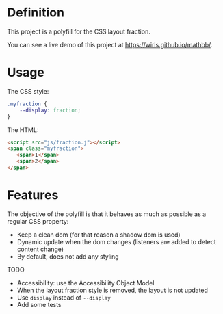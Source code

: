 # Definition
This project is a polyfill for the CSS layout fraction.

You can see a live demo of this project at https://wiris.github.io/mathbb/.

# Usage

The CSS style:

```css
.myfraction {
    --display: fraction;
}
```

The HTML:

```html
<script src="js/fraction.j"></script>
<span class="myfraction">
   <span>1</span>
   <span>2</span>
</span>
```

# Features 

The objective of the polyfill is that it behaves as much as possible as a regular CSS property:

* Keep a clean dom (for that reason a shadow dom is used)
* Dynamic update when the dom changes (listeners are added to detect content change)
* By default, does not add any styling

TODO

* Accessibility: use the Accessibility Object Model
* When the layout fraction style is removed, the layout is not updated 
* Use `display` instead of `--display`
* Add some tests